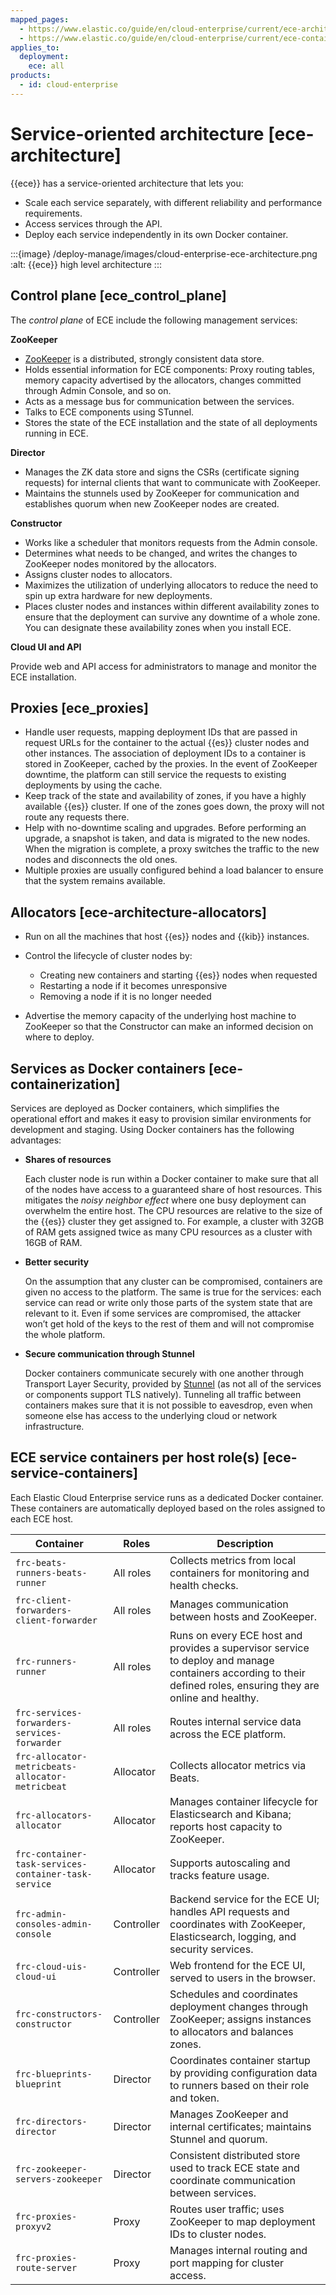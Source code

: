 ```yaml
---
mapped_pages:
  - https://www.elastic.co/guide/en/cloud-enterprise/current/ece-architecture.html
  - https://www.elastic.co/guide/en/cloud-enterprise/current/ece-containerization.html
applies_to:
  deployment:
    ece: all
products:
  - id: cloud-enterprise
---
```


# Service-oriented architecture [ece-architecture]

{{ece}} has a service-oriented architecture that lets you:

* Scale each service separately, with different reliability and performance requirements.
* Access services through the API.
* Deploy each service independently in its own Docker container.

:::{image} /deploy-manage/images/cloud-enterprise-ece-architecture.png
:alt: {{ece}} high level architecture
:::

## Control plane [ece_control_plane]

The *control plane* of ECE include the following management services:

**ZooKeeper**

* [ZooKeeper](http://zookeeper.apache.org/) is a distributed, strongly consistent data store.
* Holds essential information for ECE components: Proxy routing tables, memory capacity advertised by the allocators, changes committed through Admin Console, and so on.
* Acts as a message bus for communication between the services.
* Talks to ECE components using STunnel.
* Stores the state of the ECE installation and the state of all deployments running in ECE.

**Director**

* Manages the ZK data store and signs the CSRs (certificate signing requests) for internal clients that want to communicate with ZooKeeper.
* Maintains the stunnels used by ZooKeeper for communication and establishes quorum when new ZooKeeper nodes are created.

**Constructor**

* Works like a scheduler that monitors requests from the Admin console.
* Determines what needs to be changed, and writes the changes to ZooKeeper nodes monitored by the allocators.
* Assigns cluster nodes to allocators.
* Maximizes the utilization of underlying allocators to reduce the need to spin up extra hardware for new deployments.
* Places cluster nodes and instances within different availability zones to ensure that the deployment can survive any downtime of a whole zone. You can designate these availability zones when you install ECE.

**Cloud UI and API**

Provide web and API access for administrators to manage and monitor the ECE installation.


## Proxies [ece_proxies]

* Handle user requests, mapping deployment IDs that are passed in request URLs for the container to the actual {{es}} cluster nodes and other instances. The association of deployment IDs to a container is stored in ZooKeeper, cached by the proxies. In the event of ZooKeeper downtime, the platform can still service the requests to existing deployments by using the cache.
* Keep track of the state and availability of zones, if you have a highly available {{es}} cluster. If one of the zones goes down, the proxy will not route any requests there.
* Help with no-downtime scaling and upgrades. Before performing an upgrade, a snapshot is taken, and data is migrated to the new nodes. When the migration is complete, a proxy switches the traffic to the new nodes and disconnects the old ones.
* Multiple proxies are usually configured behind a load balancer to ensure that the system remains available.


## Allocators [ece-architecture-allocators]

* Run on all the machines that host {{es}} nodes and {{kib}} instances.
* Control the lifecycle of cluster nodes by:

    * Creating new containers and starting {{es}} nodes when requested
    * Restarting a node if it becomes unresponsive
    * Removing a node if it is no longer needed

* Advertise the memory capacity of the underlying host machine to ZooKeeper so that the Constructor can make an informed decision on where to deploy.

## Services as Docker containers [ece-containerization]

Services are deployed as Docker containers, which simplifies the operational effort and makes it easy to provision similar environments for development and staging. Using Docker containers has the following advantages:

* **Shares of resources**

    Each cluster node is run within a Docker container to make sure that all of the nodes have access to a guaranteed share of host resources. This mitigates the *noisy neighbor effect* where one busy deployment can overwhelm the entire host. The CPU resources are relative to the size of the {{es}} cluster they get assigned to. For example, a cluster with 32GB of RAM gets assigned twice as many CPU resources as a cluster with 16GB of RAM.

* **Better security**

    On the assumption that any cluster can be compromised, containers are given no access to the platform. The same is true for the services: each service can read or write only those parts of the system state that are relevant to it. Even if some services are compromised, the attacker won’t get hold of the keys to the rest of them and will not compromise the whole platform.

* **Secure communication through Stunnel**

    Docker containers communicate securely with one another through Transport Layer Security, provided by [Stunnel](https://www.stunnel.org/) (as not all of the services or components support TLS natively). Tunneling all traffic between containers makes sure that it is not possible to eavesdrop, even when someone else has access to the underlying cloud or network infrastructure.

## ECE service containers per host role(s) [ece-service-containers]

Each Elastic Cloud Enterprise service runs as a dedicated Docker container. These containers are automatically deployed based on the roles assigned to each ECE host.

| Container                                          | Roles         | Description |
|---|---|---|
| `frc-beats-runners-beats-runner`                  | All roles     | Collects metrics from local containers for monitoring and health checks. |
| `frc-client-forwarders-client-forwarder`          | All roles     | Manages communication between hosts and ZooKeeper. |
| `frc-runners-runner`                              | All roles     | Runs on every ECE host and provides a supervisor service to deploy and manage containers according to their defined roles, ensuring they are online and healthy. |
| `frc-services-forwarders-services-forwarder`      | All roles     | Routes internal service data across the ECE platform. |
| `frc-allocator-metricbeats-allocator-metricbeat`  | Allocator     | Collects allocator metrics via Beats. |
| `frc-allocators-allocator`                        | Allocator     | Manages container lifecycle for Elasticsearch and Kibana; reports host capacity to ZooKeeper. |
| `frc-container-task-services-container-task-service` | Allocator  | Supports autoscaling and tracks feature usage. |
| `frc-admin-consoles-admin-console`                | Controller    | Backend service for the ECE UI; handles API requests and coordinates with ZooKeeper, Elasticsearch, logging, and security services. |
| `frc-cloud-uis-cloud-ui`                          | Controller    | Web frontend for the ECE UI, served to users in the browser. |
| `frc-constructors-constructor`                    | Controller    | Schedules and coordinates deployment changes through ZooKeeper; assigns instances to allocators and balances zones. |
| `frc-blueprints-blueprint`                        | Director      | Coordinates container startup by providing configuration data to runners based on their role and token. |
| `frc-directors-director`                          | Director      | Manages ZooKeeper and internal certificates; maintains Stunnel and quorum. |
| `frc-zookeeper-servers-zookeeper`                 | Director      | Consistent distributed store used to track ECE state and coordinate communication between services. |
| `frc-proxies-proxyv2`                             | Proxy         | Routes user traffic; uses ZooKeeper to map deployment IDs to cluster nodes. |
| `frc-proxies-route-server`                        | Proxy         | Manages internal routing and port mapping for cluster access. |

